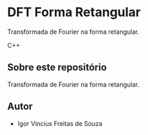 
# DFT Forma Retangular
Transformada de Fourier na forma retangular.

C++
## Sobre este repositório

Transformada de Fourier na forma retangular.

## Autor

* Igor Vincius Freitas de Souza

